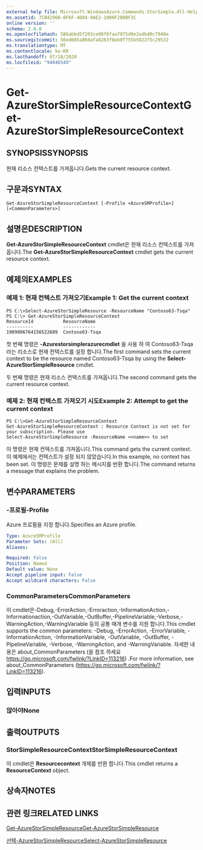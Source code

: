```yaml
---
external help file: Microsoft.WindowsAzure.Commands.StorSimple.dll-Help.xml
ms.assetid: 7CB42968-8F6F-4D84-9AE2-1000F280BF3C
online version: ''
schema: 2.0.0
ms.openlocfilehash: 586abbd5f203ce00f6faa7975d9e2adbd0c7940e
ms.sourcegitcommit: 56ed085a868afa8263f8eb0f755b5822f5c29532
ms.translationtype: MT
ms.contentlocale: ko-KR
ms.lasthandoff: 07/18/2020
ms.locfileid: "94046549"
---
```

# <span data-ttu-id="5c948-101">Get-AzureStorSimpleResourceContext</span><span class="sxs-lookup"><span data-stu-id="5c948-101">Get-AzureStorSimpleResourceContext</span></span>

## <span data-ttu-id="5c948-102">SYNOPSIS</span><span class="sxs-lookup"><span data-stu-id="5c948-102">SYNOPSIS</span></span>
<span data-ttu-id="5c948-103">현재 리소스 컨텍스트를 가져옵니다.</span><span class="sxs-lookup"><span data-stu-id="5c948-103">Gets the current resource context.</span></span>

## <span data-ttu-id="5c948-104">구문과</span><span class="sxs-lookup"><span data-stu-id="5c948-104">SYNTAX</span></span>

```
Get-AzureStorSimpleResourceContext [-Profile <AzureSMProfile>] [<CommonParameters>]
```

## <span data-ttu-id="5c948-105">설명은</span><span class="sxs-lookup"><span data-stu-id="5c948-105">DESCRIPTION</span></span>
<span data-ttu-id="5c948-106">**Get-AzureStorSimpleResourceContext** cmdlet은 현재 리소스 컨텍스트를 가져옵니다.</span><span class="sxs-lookup"><span data-stu-id="5c948-106">The **Get-AzureStorSimpleResourceContext** cmdlet gets the current resource context.</span></span>

## <span data-ttu-id="5c948-107">예제의</span><span class="sxs-lookup"><span data-stu-id="5c948-107">EXAMPLES</span></span>

### <span data-ttu-id="5c948-108">예제 1: 현재 컨텍스트 가져오기</span><span class="sxs-lookup"><span data-stu-id="5c948-108">Example 1: Get the current context</span></span>
```
PS C:\>Select-AzureStorSimpleResource -ResourceName "Contoso63-Tsqa" 
PS C:\> Get-AzureStorSimpleResourceContext
ResourceId           ResourceName
----------           ------------
1909806764156522689  Contoso63-Tsqa
```

<span data-ttu-id="5c948-109">첫 번째 명령은 **-Azurestorsimplerazurecmdlet** 을 사용 하 여 Contoso63-Tsqa 라는 리소스로 현재 컨텍스트를 설정 합니다.</span><span class="sxs-lookup"><span data-stu-id="5c948-109">The first command sets the current context to be the resource named Contoso63-Tsqa by using the **Select-AzureStorSimpleResource** cmdlet.</span></span>

<span data-ttu-id="5c948-110">두 번째 명령은 현재 리소스 컨텍스트를 가져옵니다.</span><span class="sxs-lookup"><span data-stu-id="5c948-110">The second command gets the current resource context.</span></span>

### <span data-ttu-id="5c948-111">예제 2: 현재 컨텍스트 가져오기 시도</span><span class="sxs-lookup"><span data-stu-id="5c948-111">Example 2: Attempt to get the current context</span></span>
```
PS C:\>Get-AzureStorSimpleResourceContext
Get-AzureStorSimpleResourceContext : Resource Context is not set for your subscription. Please use
Select-AzureStorSimpleResource -ResourceName <<name>> to set
```

<span data-ttu-id="5c948-112">이 명령은 현재 컨텍스트를 가져옵니다.</span><span class="sxs-lookup"><span data-stu-id="5c948-112">This command gets the current context.</span></span>
<span data-ttu-id="5c948-113">이 예제에서는 컨텍스트가 설정 되지 않았습니다.</span><span class="sxs-lookup"><span data-stu-id="5c948-113">In this example, no context has been set.</span></span>
<span data-ttu-id="5c948-114">이 명령은 문제를 설명 하는 메시지를 반환 합니다.</span><span class="sxs-lookup"><span data-stu-id="5c948-114">The command returns a message that explains the problem.</span></span>

## <span data-ttu-id="5c948-115">변수</span><span class="sxs-lookup"><span data-stu-id="5c948-115">PARAMETERS</span></span>

### <span data-ttu-id="5c948-116">-프로필</span><span class="sxs-lookup"><span data-stu-id="5c948-116">-Profile</span></span>
<span data-ttu-id="5c948-117">Azure 프로필을 지정 합니다.</span><span class="sxs-lookup"><span data-stu-id="5c948-117">Specifies an Azure profile.</span></span>

```yaml
Type: AzureSMProfile
Parameter Sets: (All)
Aliases: 

Required: False
Position: Named
Default value: None
Accept pipeline input: False
Accept wildcard characters: False
```

### <span data-ttu-id="5c948-118">CommonParameters</span><span class="sxs-lookup"><span data-stu-id="5c948-118">CommonParameters</span></span>
<span data-ttu-id="5c948-119">이 cmdlet은-Debug,-ErrorAction,-Erroraction,-InformationAction,-Informationaction,-OutVariable,-OutBuffer,-PipelineVariable,-Verbose,-WarningAction,-WarningVariable 등의 공통 매개 변수를 지원 합니다.</span><span class="sxs-lookup"><span data-stu-id="5c948-119">This cmdlet supports the common parameters: -Debug, -ErrorAction, -ErrorVariable, -InformationAction, -InformationVariable, -OutVariable, -OutBuffer, -PipelineVariable, -Verbose, -WarningAction, and -WarningVariable.</span></span> <span data-ttu-id="5c948-120">자세한 내용은 about_CommonParameters (을 참조 하세요 https://go.microsoft.com/fwlink/?LinkID=113216) .</span><span class="sxs-lookup"><span data-stu-id="5c948-120">For more information, see about_CommonParameters (https://go.microsoft.com/fwlink/?LinkID=113216).</span></span>

## <span data-ttu-id="5c948-121">입력</span><span class="sxs-lookup"><span data-stu-id="5c948-121">INPUTS</span></span>

### <span data-ttu-id="5c948-122">않아야</span><span class="sxs-lookup"><span data-stu-id="5c948-122">None</span></span>

## <span data-ttu-id="5c948-123">출력</span><span class="sxs-lookup"><span data-stu-id="5c948-123">OUTPUTS</span></span>

### <span data-ttu-id="5c948-124">StorSimpleResourceContext</span><span class="sxs-lookup"><span data-stu-id="5c948-124">StorSimpleResourceContext</span></span>
<span data-ttu-id="5c948-125">이 cmdlet은 **Resourcecontext** 개체를 반환 합니다.</span><span class="sxs-lookup"><span data-stu-id="5c948-125">This cmdlet returns a **ResourceContext** object.</span></span>

## <span data-ttu-id="5c948-126">상속자</span><span class="sxs-lookup"><span data-stu-id="5c948-126">NOTES</span></span>

## <span data-ttu-id="5c948-127">관련 링크</span><span class="sxs-lookup"><span data-stu-id="5c948-127">RELATED LINKS</span></span>

[<span data-ttu-id="5c948-128">Get-AzureStorSimpleResource</span><span class="sxs-lookup"><span data-stu-id="5c948-128">Get-AzureStorSimpleResource</span></span>](./Get-AzureStorSimpleResource.md)

[<span data-ttu-id="5c948-129">선택-AzureStorSimpleResource</span><span class="sxs-lookup"><span data-stu-id="5c948-129">Select-AzureStorSimpleResource</span></span>](./Select-AzureStorSimpleResource.md)


